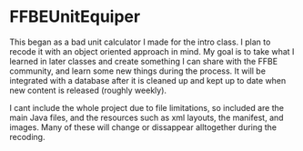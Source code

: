 # FFBEUnitEquiper

This began as a bad unit calculator I made for the intro class.
I plan to recode it with an object oriented approach in mind.
My goal is to take what I learned in later classes and create something I can share with the FFBE community, and learn some new things during the process.
It will be integrated with a database after it is cleaned up and kept up to date when new content is released (roughly weekly).

I cant include the whole project due to file limitations, so included are the main Java files, and the resources such as
xml layouts, the manifest, and images. Many of these will change or dissappear alltogether during the recoding.
